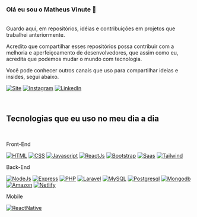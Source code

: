 ### Olá eu sou o Matheus Vinute 👋
<br>
Guardo aqui, em repositórios, idéias e contribuições em projetos que trabalhei anteriormente. 



Acredito que compartilhar esses repositórios possa contribuir com a melhoria e aperfeiçoamento de desenvolvedores, que assim como eu, acredita que podemos mudar o mundo com tecnologia.


Você pode conhecer outros canais que uso para compartilhar ideias e insides, segui abaixo.
<br>

[![Site](https://img.shields.io/badge/dev.to-0A0A0A?style=for-the-badge&logo=devdotto&logoColor=white)](http://negociosesoftware.com.br)
[![Instagram](https://img.shields.io/badge/Instagram-E4405F?style=for-the-badge&logo=instagram&logoColor=white)](https://www.instagram.com/negociosesoftware/)
[![LinkedIn](https://img.shields.io/badge/LinkedIn-0077B5?style=for-the-badge&logo=linkedin&logoColor=white)](https://www.linkedin.com/in/matheus-vinute-a208b410a/)

<br>

## Tecnologias que eu uso no meu dia a dia
<br>

Front-End

[![HTML](https://img.shields.io/badge/HTML-239120?style=for-the-badge&logo=html5&logoColor=white)](#)
[![CSS](https://img.shields.io/badge/CSS-239120?&style=for-the-badge&logo=css3&logoColor=white)](#)
[![Javascript](https://img.shields.io/badge/JavaScript-F7DF1E?style=for-the-badge&logo=javascript&logoColor=black)](#)
[![ReactJs](https://img.shields.io/badge/React-20232A?style=for-the-badge&logo=react&logoColor=61DAFB)](#)
[![Bootstrap](https://img.shields.io/badge/Bootstrap-563D7C?style=for-the-badge&logo=bootstrap&logoColor=white)](#)
[![Saas](https://img.shields.io/badge/Sass-CC6699?style=for-the-badge&logo=sass&logoColor=white)](#)
[![Tailwind](https://img.shields.io/badge/Tailwind_CSS-38B2AC?style=for-the-badge&logo=tailwind-css&logoColor=white)](#)


Back-End

[![NodeJs](https://img.shields.io/badge/Node.js-43853D?style=for-the-badge&logo=node.js&logoColor=white)](#)
[![Express](https://img.shields.io/badge/Express.js-404D59?style=for-the-badge)](#)
[![PHP](https://img.shields.io/badge/PHP-777BB4?style=for-the-badge&logo=php&logoColor=white)](#)
[![Laravel](https://img.shields.io/badge/Laravel-FF2D20?style=for-the-badge&logo=laravel&logoColor=white)](#)
[![MySQL](https://img.shields.io/badge/MySQL-00000F?style=for-the-badge&logo=mysql&logoColor=white)](#)
[![Postgresql](	https://img.shields.io/badge/PostgreSQL-316192?style=for-the-badge&logo=postgresql&logoColor=white)](#)
[![Mongodb](https://img.shields.io/badge/MongoDB-4EA94B?style=for-the-badge&logo=mongodb&logoColor=white)](#)
[![Amazon](https://img.shields.io/badge/Amazon_AWS-232F3E?style=for-the-badge&logo=amazon-aws&logoColor=white)](#)
[![Netlify](https://img.shields.io/badge/Netlify-00C7B7?style=for-the-badge&logo=netlify&logoColor=white)](#)


Mobile

[![ReactNative](https://img.shields.io/badge/React_Native-20232A?style=for-the-badge&logo=react&logoColor=61DAFB)](#)
